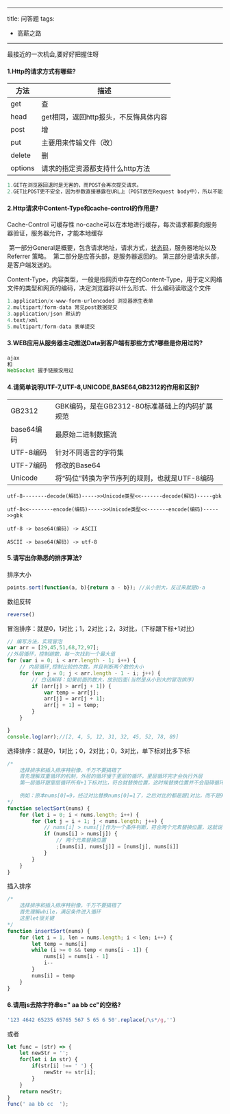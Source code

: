 
---
title: 问答题
tags:
  - 高薪之路
---

最接近的一次机会,要好好把握住呀

<!-- more -->

#### 1.Http的请求方式有哪些?

| 方法    | 描述                                  |
| ------- | ------------------------------------- |
| get     | 查                                    |
| head    | get相同，返回http报头，不反悔具体内容 |
| post    | 增                                    |
| put     | 主要用来传输文件（改）                |
| delete  | 删                                    |
| options | 请求的指定资源都支持什么http方法      |

```js
1.GET在浏览器回退时是无害的，而POST会再次提交请求。
2.GET比POST更不安全，因为参数直接暴露在URL上（POST放在Request body中），所以不能用来传递敏感信息。
```



#### 2.Http请求中Content-Type和cache-control的作用是?

Cache-Control 可缓存性 no-cache可以在本地进行缓存，每次请求都要向服务器验证，服务器允许，才能本地缓存

​	第一部分General是概要，包含请求地址，请求方式，[状态码](https://so.csdn.net/so/search?q=状态码&spm=1001.2101.3001.7020)，服务器地址以及Referrer 策略。
​	第二部分是应答头部，是服务器返回的。
​	第三部分是请求头部，是客户端发送的。

Content-Type，内容类型，一般是指网页中存在的Content-Type，用于定义网络文件的类型和网页的编码，决定浏览器将以什么形式、什么编码读取这个文件

```js
1.application/x-www-form-urlencoded 浏览器原生表单
2.multipart/form-data 常见post数据提交
3.application/json 默认的
4.text/xml
5.multipart/form-data 表单提交
```



#### 3.WEB应用从服务器主动推送Data到客户端有那些方式?哪些是你用过的?

```js
ajax
和
WebSocket 握手链接没用过
```

#### 4.请简单说明UTF-7,UTF-8,UNICODE,BASE64,GB2312的作用和区别?

|            |                                                |
| ---------- | ---------------------------------------------- |
| GB2312     | GBK编码，是在GB2312-80标准基础上的内码扩展规范 |
| base64编码 | 最原始二进制数据流                             |
| UTF-8编码  | 针对不同语言的字符集                           |
| UTF-7编码  | 修改的Base64                                   |
| Unicode    | 将“码位”转换为字节序列的规则，也就是UTF-8编码  |

```
utf-8--------decode(解码)----->>Unicode类型<<-------decode(解码)-----gbk

utf-8<<--------encode(编码)----->>Unicode类型<<-------encode(编码)----->>gbk

utf-8 -> base64(编码) -> ASCII

ASCII -> base64(解码) -> utf-8
```

#### 5.请写出你熟悉的排序算法?

排序大小

```js
points.sort(function(a, b){return a - b}); //从小到大，反过来就是b-a
```

数组反转

```js
reverse()
```

冒泡排序：就是0，1对比；1，2对比；2，3对比，（下标跟下标+1对比）

```js
// 编写方法，实现冒泡
var arr = [29,45,51,68,72,97];
//外层循环，控制趟数，每一次找到一个最大值
for (var i = 0; i < arr.length - 1; i++) {
    // 内层循环,控制比较的次数，并且判断两个数的大小
    for (var j = 0; j < arr.length - 1 - i; j++) {
        // 白话解释：如果前面的数大，放到后面(当然是从小到大的冒泡排序)
        if (arr[j] > arr[j + 1]) {
            var temp = arr[j];
            arr[j] = arr[j + 1];
            arr[j + 1] = temp;
        }
    }

}
console.log(arr);//[2, 4, 5, 12, 31, 32, 45, 52, 78, 89]
```

选择排序：就是0，1对比；0，2对比；0，3对比，单下标对比多下标

```js
/* 
    选择排序和插入排序特别像，千万不要搞错了
    首先理解双重循环的机制，外层的循环慢于里层的循环，里层循环完才会执行外层
    第一层循环跟里层循环所有+1下标对比，符合就替换位置，这时候替换位置并不会阻碍循环，参于对比的第一个元素已经变了，nums[i]已经不是原来的元素了
    
	例如：原本nums[0]=9，经过对比替换nums[0]=1了，之后对比的都是跟1对比，而不是9
*/
function selectSort(nums) {
    for (let i = 0; i < nums.length; i++) {
        for (let j = i + 1; j < nums.length; j++) {
            // nums[i] > nums[j]作为一个条件判断，符合两个元素替换位置，这就说明替换之后的元素只会是越来越大的
            if (nums[i] > nums[j]) {
                // 两个元素替换位置
                ;[nums[i], nums[j]] = [nums[j], nums[i]]
            }
        }
    }
}
```

插入排序

```js
/* 
    选择排序和插入排序特别像，千万不要搞错了
    首先理解while，满足条件进入循环
    这里let很关键
*/
function insertSort(nums) {
    for (let i = 1, len = nums.length; i < len; i++) {
        let temp = nums[i]
        while (i >= 0 && temp < nums[i - 1]) {
            nums[i] = nums[i - 1]
            i--
        }
        nums[i] = temp
    }
}
```

#### 6.请用js去除字符串s=" aa bb cc"的空格?

```js
'123 4642 65235 65765 567 5 65 6 50'.replace(/\s*/g,'')
```

或者

```js
let func = (str) => {
    let newStr = '';
    for(let i in str) {
        if(str[i] !== ' ') {
            newStr += str[i];
        }
    }
    return newStr;
}
func(' aa bb cc  ');
```
<!-- more -->